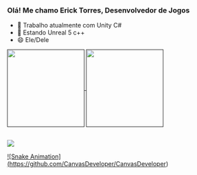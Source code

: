### Olá! Me chamo Erick Torres, Desenvolvedor de Jogos 

- 🔭 Trabalho atualmente com Unity C#
- 🌱 Estando Unreal 5 c++
- 😄 Ele/Dele

<div>
  <a href="">
    <img height="180em" align="center" src="https://github-readme-stats.vercel.app/api?username=CanvasDeveloper&count_private=true&show_icons=true&theme=algolia"/>
    <img height="180em" align="center" src="https://github-readme-stats.vercel.app/api/top-langs/?username=CanvasDeveloper&layout=default&count_private=true&show_icons=true&theme=algolia"/>
  </a>
</div>

##

<div>
  <a href="https://www.linkedin.com/in/erick-torres-669439198/">
    <img align="center" src="https://img.shields.io/badge/LinkedIn-0077B5?style=for-the-badge&logo=linkedin&logoColor=white"/>
</div>
  
 ![Snake Animation] (https://github.com/CanvasDeveloper/CanvasDeveloper)
